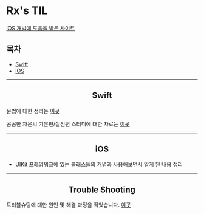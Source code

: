# Rx's TIL

[iOS 개발에 도움을 받은 사이트](Favorite.md)

## 목차
- [Swift](##Swift)
- [iOS](##iOS)
----

<div align=center>

## Swift
</div>

문법에 대한 정리는 [이곳](Swift/README.md)

꼼꼼한 재은씨 기본편/실전편 스터디에 대한 자료는 [이곳](LetsSwiftyStudy.md)

----
<div align=center>

## iOS

</div>

* [UIKit](iOS/UIKit/) 프레임워크에 있는 클래스들의 개념과 사용해보면서 알게 된 내용 정리

----
<div align=center>

## Trouble Shooting
</div>

트러블슈팅에 대한 원인 및 해결 과정을 적었습니다. [이곳](TroubleShooting/README.md)
